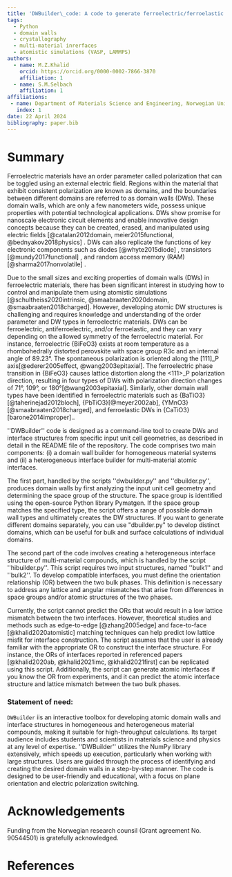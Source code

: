 ```yaml
---
title: 'DWBuilder\_code: A code to generate ferroelectric/ferroelastic domain walls and multi-material atomic interface structures'
tags:
  - Python
  - domain walls
  - crystallography
  - multi-material inrerfaces
  - atomistic simulations (VASP, LAMMPS)
authors:
  - name: M.Z.Khalid
    orcid: https://orcid.org/0000-0002-7866-3870
    affiliation: 1
  - name: S.M.Selbach
    affiliation: 1
affiliations:
 - name: Department of Materials Science and Engineering, Norwegian University of Science and Technology, Trondheim, Norway
   index: 1
date: 22 April 2024
bibliography: paper.bib
---
```


# Summary

Ferroelectric materials have an order parameter called polarization that can be toggled using an external electric field. Regions within the material that exhibit consistent polarization are known as domains, and the boundaries between different domains are referred to as domain walls (DWs).  These domain walls, which are only a few nanometers wide, possess unique properties with potential technological applications. DWs show promise for nanoscale electronic circuit elements and enable innovative design concepts because they can be created, erased, and manipulated using electric fields [@catalan2012domain, meier2015functional, @bednyakov2018physics] . DWs can also replicate the functions of key electronic components such as diodes [@whyte2015diode] , transistors [@mundy2017functional] , and random access memory (RAM) [@sharma2017nonvolatile] .

Due to the small sizes and exciting properties of domain walls (DWs) in ferroelectric materials, there has been significant interest in studying how to control and manipulate them using atomistic simulations  [@schultheiss2020intrinsic, @smaabraaten2020domain, @smaabraaten2018charged]. However, developing atomic DW structures is challenging and requires knowledge and understanding of the order parameter and DW types in ferroelectric materials. DWs can be ferroelectric, antiferroelectric, and/or ferroelastic, and they can vary depending on the allowed symmetry of the ferroelectric material. For instance, ferroelectric {BiFeO3} exists at room temperature as a rhombohedrally distorted perovskite with space group R3c and an internal angle of 89.23°. The spontaneous polarization is oriented along the [111]_P axis[@ederer2005effect, @wang2003epitaxial]. The ferroelectric phase transition in {BiFeO3} causes lattice distortion along the <111>_P polarization direction, resulting in four types of DWs with polarization direction changes of 71°, 109°, or 180°[@wang2003epitaxial]. Similarly, other domain wall types have been identified in ferroelectric materials such as {BaTiO3}[@taherinejad2012bloch], {PbTiO3}[@meyer2002ab], {YMnO3}[@smaabraaten2018charged], and ferroelastic DWs in {CaTiO3}[barone2014improper]..

''DWBuilder'' code is designed as a command-line tool to create DWs and interface structures from specific input unit cell geometries, as described in detail in the README file of the repository. The code comprises two main components: (i) a domain wall builder for homogeneous material systems and (ii) a heterogeneous interface builder for multi-material atomic interfaces.

The first part, handled by the scripts ''dwbuilder.py'' and ''dbuilder.py'',  produces domain walls by first analyzing the input unit cell geometry and determining the space group of the structure. The space group is identified using the open-source Python library Pymatgen. If the space group matches the specified type, the script offers a range of possible domain wall types and ultimately creates the DW structures. If you want to generate different domains separately, you can use "dbuilder.py" to develop distinct domains, which can be useful for bulk and surface calculations of individual domains.
  
 The second part of the code involves creating a heterogeneous interface structure of multi-material compounds, which is handled by the script ''hibuilder.py''. This script requires two input structures, named ''bulk1'' and ''bulk2''. To develop compatible interfaces, you must define the orientation relationship (OR) between the two bulk phases. This definition is necessary to address any lattice and angular mismatches that arise from differences in space groups and/or atomic structures of the two phases. 

Currently, the script cannot predict the ORs that would result in a low lattice mismatch between the two interfaces. However, theoretical studies and methods such as edge-to-edge   [@zhang2005edge] and face-to-face [@khalid2020atomistic] matching techniques can help predict low lattice misfit for interface construction. The script assumes that the user is already familiar with the appropriate OR to construct the interface structure. For instance, the ORs of interfaces reported in referenced papers  [@khalid2020ab, @khalid2021imc, @khalid2021first]  can be replicated using this script. Additionally, the script can generate atomic interfaces if you know the OR from experiments, and it can predict the atomic interface structure and lattice mismatch between the two bulk phases.

 
### Statement of need:
``DWBuilder`` iis an interactive toolbox for developing atomic domain walls and interface structures in homogeneous and heterogeneous material compounds, making it suitable for high-throughput calculations. Its target audience includes students and scientists in materials science and physics at any level of expertise. ''DWBuilder'' utilizes the NumPy library extensively, which speeds up execution, particularly when working with large structures. Users are guided through the process of identifying and creating the desired domain walls in a step-by-step manner. The code is designed to be user-friendly and educational, with a focus on plane orientation and electric polarization switching.


# Acknowledgements

Funding from the Norwegian research counsil  (Grant agreement No. 90544501) is gratefully acknowledged.

# References



